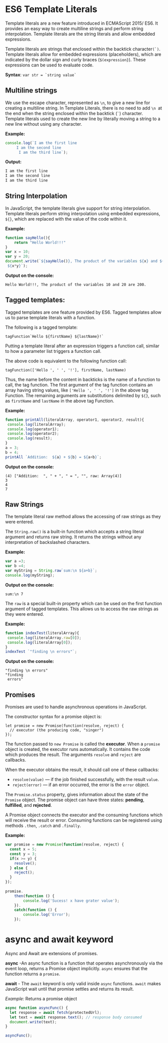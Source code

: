 # ES6 Template Literals

Template literals are a new feature introduced in ECMAScript 2015/ ES6. It provides an easy way to create multiline strings and perform string interpolation. Template literals are the string literals and allow embedded expressions.

Template literals are strings that enclosed within the backtick character``(`)``. Template literals allow for embedded expressions (placeholders), which are indicated by the dollar sign and curly braces (`$(expression}`). These expressions can be used to evaluate code. 

**Syntax**: `` var str = `string value` ``

## Multiline strings

We use the escape character, represented as `\n`, to give a new line for creating a multiline string. In Template Literals, there is no need to add `\n `at the end when the string enclosed within the backtick (`` ` ``) character. Template literals used to create the new line by literally moving a string to a new line without using any character.

**Example:**
```javascript
console.log(`I am the first line
     I am the second line
      I am the third line`);
```

**Output:**
```javascript
I am the first line
I am the second line
I am the third line
```

## String Interpolation

In JavaScript, the template literals give support for string interpolation. Template literals perform string interpolation using embedded expressions, `${}`, which are replaced with the value of the code within it.

**Example:**
```javascript
function sayHello(){
    return "Hello World!!!"
}
var x = 10;  
var y = 20;  
document.write(`${sayHello()}, The product of the variables ${x} and ${y} are
 ${x*y}`);  
```

**Output on the console:**
```
Hello World!!!, The product of the variables 10 and 20 are 200.
```

## Tagged templates:

Tagged templates are one feature provided by ES6.  Tagged templates allow us to parse template literals with a function.

The following is a tagged template:

`` tagFunction`Hello ${firstName} ${lastName}!` ``

Putting a template literal after an expression triggers a function call, similar to how a parameter list triggers a function call. 

The above code is equivalent to the following function call:

`tagFunction(['Hello ', ' ', '!'], firstName, lastName)`

Thus, the name before the content in backticks is the name of a function to call, the tag function. The first argument of the tag function contains an array having string values, like `['Hello ', ' ', '!']` in the above tag Function. The remaining arguments are substitutions delimited by `${}`, such as `firstName` and `lastName` in the above tag Function.

**Example:**
```javascript
function printAll(literalArray, operator1, operator2, result){
 console.log(literalArray);
 console.log(operator1);
 console.log(operator2);
 console.log(result);
}
a = 3;
b = 4;
printAll `Addition:  ${a} + ${b} = ${a+b}`;
```

**Output on the console:**
```
(4) ["Addition:  ", " + ", " = ", "", raw: Array(4)]
3
4
7
```

## Raw Strings

The template literal raw method allows the accessing of raw strings as they were entered.

The `String.raw()` is a built-in function which accepts a string literal argument and returns raw string. It returns the strings without any interpretation of backslashed characters.

**Example:**
```javascript
var a =3;
var b =4;
var myString = String.raw`sum:\n ${a+b}`;
console.log(myString);
```

**Output on the console:**
```
sum:\n 7
```

The `raw` is a special built-in property which can be used on the first function argument of tagged templates. This allows us to access the raw strings as they were entered.

**Example:**
```javascript
function indexTest(literalArray){
 console.log(literalArray.raw[0]);
 console.log(literalArray[0]);
}
indexTest `"finding \n errors"`;
```

**Output on the console:**
```
"finding \n errors"
"finding 
 errors"
```

## Promises

Promises are used to handle asynchronous operations in JavaScript.

The constructor syntax for a promise object is:
```
let promise = new Promise(function(resolve, reject) {
  // executor (the producing code, "singer")
});
```

The function passed to `new Promise` is called the **executor**. When a `promise` object is created, the executor runs automatically. It contains the code which produces the result. The arguments `resolve` and `reject` are callbacks.

When the executor obtains the result, it should call one of these callbacks:

* `resolve(value)` — if the job finished successfully, with the result `value`.
* `reject(error)` — if an error occurred, the error is the `error` object.


The `Promise.status` property, gives information about the state of the `Promise` object. The promise object can have three states: **pending**, **fulfilled**, and **rejected**.

A Promise object connects the executor and the consuming functions  which will receive the result or error. Consuming functions can be registered using methods `.then`, `.catch` and `.finally`.

**Example:**
```javascript
var promise = new Promise(function(resolve, reject) { 
  const x = 5; 
  const y = 3;
  if(x >= y) { 
    resolve(); 
  } else { 
    reject(); 
  } 
}); 
  
promise. 
    then(function () { 
        console.log('Sucess! x have grater value'); 
    }). 
    catch(function () { 
        console.log('Error'); 
    }); 
```

# async and await keyword

Async and Await are extensions of promises.

**async** -An async function is a function that operates asynchronously via the event loop, returns a Promise object implicitly. `async` ensures that the function returns a `promise`.

**await** - The `await` keyword is only valid inside `async` functions. `await` makes JavaScript wait until that promise settles and returns its result.

*Example:*  Returns a promise object
```javascript
async function asyncFunc() {
  let response = await fetch(protectedUrl);
  let text = await response.text(); // response body consumed
  document.write(text);
}

asyncFunc();
```
